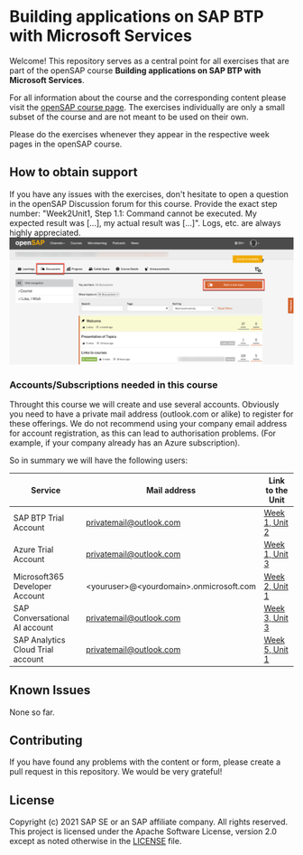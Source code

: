 # Building applications on SAP BTP with Microsoft Services

Welcome! This repository serves as a central point for all exercises that are part of the openSAP course **Building applications on SAP BTP with Microsoft Services**. 

For all information about the course and the corresponding content please visit the [openSAP course page](https://open.sap.com/courses/btpma1). The exercises individually are only a small subset of the course and are not meant to be used on their own.  

Please do the exercises whenever they appear in the respective week pages in the openSAP course. 

## How to obtain support
 If you have any issues with the exercises, don't hesitate to open a question in the openSAP Discussion forum for this course. Provide the exact step number: "Week2Unit1, Step 1.1: Command cannot be executed. My expected result was [...], my actual result was [...]". Logs, etc. are always highly appreciated. 
 ![OpenSAP Discussion](./images/opensap-forum.png)

### Accounts/Subscriptions needed in this course 

Throught this course we will create and use several accounts. Obviously you need to have a private mail address (outlook.com or alike) to register for these offerings. We do not recommend using your company email address for account registration, as this can lead to authorisation problems. (For example, if your company already has an Azure subscription).

So in summary we will have the following users:


| Service                           | Mail address                              | Link to the Unit                                                                         |
| --------------------------------- | ----------------------------------------- | ---------------------------------------------------------------------------------------- |
| SAP BTP Trial Account             | privatemail@outlook.com                   | [Week 1, Unit 2](https://github.com/SAP-samples/btp-azure-opensap/tree/main/Week1/Unit2) |
| Azure Trial Account               | privatemail@outlook.com                   | [Week 1, Unit 3](https://github.com/SAP-samples/btp-azure-opensap/tree/main/Week1/Unit3) |
| Microsoft365 Developer Account    | \<youruser>@\<yourdomain>.onmicrosoft.com | [Week 2, Unit 1](https://github.com/SAP-samples/btp-azure-opensap/tree/main/Week2/Unit1) |
| SAP Conversational AI account     | privatemail@outlook.com                   | [Week 3, Unit 3](https://github.com/SAP-samples/btp-azure-opensap/tree/main/Week3/Unit3) |
| SAP Analytics Cloud Trial account | privatemail@outlook.com                   | [Week 5, Unit 1](https://github.com/SAP-samples/btp-azure-opensap/tree/main/Week5/Unit1) |

## Known Issues

None so far.

## Contributing

If you have found any problems with the content or form, please create a pull request in this repository. We would be very grateful! 
## License
Copyright (c) 2021 SAP SE or an SAP affiliate company. All rights reserved. This project is licensed under the Apache Software License, version 2.0 except as noted otherwise in the [LICENSE](LICENSES/Apache-2.0.txt) file.
